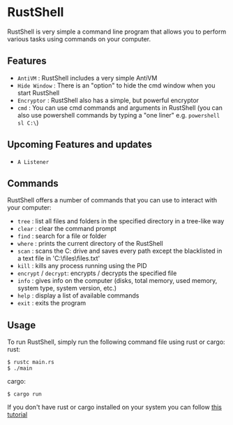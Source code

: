 # RustShell

RustShell is very simple a command line program that allows you to perform various tasks using commands on your computer.

## Features

-   `AntiVM` : RustShell includes a very simple AntiVM
-   `Hide Window` : There is an "option" to hide the cmd window when you start RustShell
-   `Encryptor` : RustShell also has a simple, but powerful encryptor
-   `cmd` : You can use cmd commands and arguments in RustShell (you can also use powershell commands by typing a "one liner" e.g. `powershell sl C:\`)

## Upcoming Features and updates

-   `A Listener`

## Commands

RustShell offers a number of commands that you can use to interact with your computer:

-   `tree` : list all files and folders in the specified directory in a tree-like way
-   `clear` : clear the command prompt
-   `find` : search for a file or folder
-   `where` : prints the current directory of the RustShell
-   `scan` : scans the C: drive and saves every path except the blacklisted in a text file in 'C:\files\files.txt'
-   `kill` : kills any process running using the PID
-   `encrypt` / `decrypt`: encrypts / decrypts the specified file
-   `info` : gives info on the computer (disks, total memory, used memory, system type, system version, etc.)
-   `help` : display a list of available commands
-   `exit` : exits the program

## Usage

To run RustShell, simply run the following command file using rust or cargo:
rust:

```
$ rustc main.rs
$ ./main
```

cargo:

```
$ cargo run
```

If you don't have rust or cargo installed on your system you can follow [this tutorial](https://doc.rust-lang.org/cargo/getting-started/installation.html)
